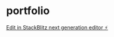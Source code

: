 # portfolio

[Edit in StackBlitz next generation editor ⚡️](https://stackblitz.com/~/github.com/code-sensei/portfolio)